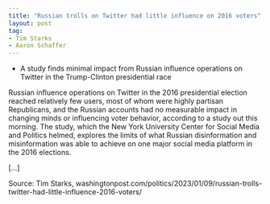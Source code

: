 ```yaml
---
title: "Russian trolls on Twitter had little influence on 2016 voters"
layout: post
tag:
- Tim Starks
- Aaron Schaffer
---
```


- A study finds minimal impact from Russian influence operations on Twitter in the Trump-Clinton presidential race

Russian influence operations on Twitter in the 2016 presidential election reached relatively few users, most of whom were highly partisan Republicans, and the Russian accounts had no measurable impact in changing minds or influencing voter behavior, according to a study out this morning.
The study, which the New York University Center for Social Media and Politics helmed, explores the limits of what Russian disinformation and misinformation was able to achieve on one major social media platform in the 2016 elections.

[…]

Source: Tim Starks, washingtonpost.com/politics/2023/01/09/russian-trolls-twitter-had-little-influence-2016-voters/
